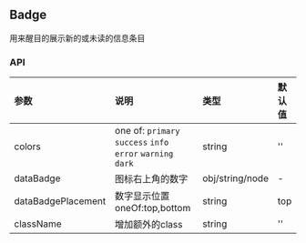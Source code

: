 ## Badge

用来醒目的展示新的或未读的信息条目


### API

|参数|说明|类型|默认值|
|:--|:---|:--|:---|
|colors|one of: `primary` `success` `info` `error`  `warning` `dark`|string|''|
|dataBadge|图标右上角的数字|obj/string/node|-|
|dataBadgePlacement|数字显示位置 oneOf:top,bottom|string|top|
|className|增加额外的class|string|''|



